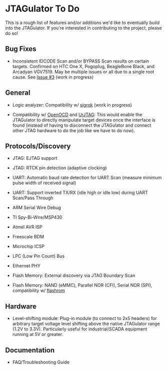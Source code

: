 JTAGulator To Do
================

This is a rough list of features and/or additions we'd like to eventually build into the JTAGulator. If you're interested in contributing to the project, please do so!


Bug Fixes
---------

* Inconsistent IDCODE Scan and/or BYPASS Scan results on certain targets. Confirmed on HTC One X, Pogoplug, BeagleBone Black, and Arcadyan VGV7519. May be multiple issues or all due to a single root cause. See [Issue #3][0] (work in progress)


General
-------

* Logic analyzer: Compatibility w/ [sigrok][3] (work in progress)

* Compatibility w/ [OpenOCD][1] and [UrJTAG][2]: This would enable the JTAGulator to directly manipulate target devices once the interface is found (instead of having to disconnect the JTAGulator and connect other JTAG hardware to do the job like we have to do now). 


Protocols/Discovery
-------------------

* JTAG: EJTAG support

* JTAG: RTCK pin detection (adaptive clocking)

* UART: Automatic baud rate detection for UART Scan (measure minimum pulse width of received signal)

* UART: Support inverted TX/RX (idle high or idle low) during UART Scan/Pass Through

* ARM Serial Wire Debug

* TI Spy-Bi-Wire/MSP430

* Atmel AVR ISP

* Freescale BDM

* Microchip ICSP

* LPC (Low Pin Count) Bus

* Ethernet PHY

* Flash Memory: External discovery via JTAG Boundary Scan

* Flash Memory: NAND (eMMC), Parallel NOR (CFI), Serial NOR (SPI), compatibility w/ [flashrom][4] 


Hardware
--------

* Level-shifting module: Plug-in module (to connect to 2x5 headers) for arbitrary target voltage level shifting above the native JTAGulator range (1.2V to 3.3V). Particularly useful for industrial/SCADA equipment running at 5V or greater.


Documentation
-------------

* FAQ/Troubleshooting Guide


[0]: https://github.com/grandideastudio/jtagulator/issues/3
[1]: http://openocd.sourceforge.net
[2]: http://urjtag.org
[3]: http://sigrok.org
[4]: http://flashrom.org
